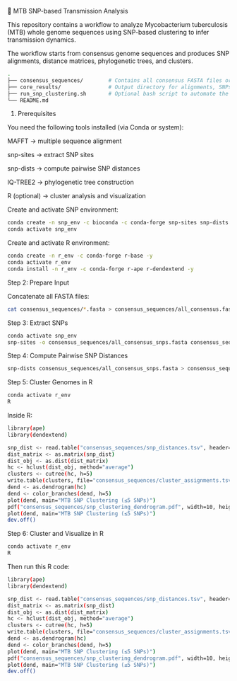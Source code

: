 🧬 MTB SNP-based Transmission Analysis

This repository contains a workflow to analyze Mycobacterium tuberculosis (MTB) whole genome sequences using SNP-based clustering to infer transmission dynamics.

The workflow starts from consensus genome sequences and produces SNP alignments, distance matrices, phylogenetic trees, and clusters.
```bash
.
├── consensus_sequences/        # Contains all consensus FASTA files or concatenated all_consensus.fasta
├── core_results/               # Output directory for alignments, SNPs, distances, and trees
├── run_snp_clustering.sh       # Optional bash script to automate the workflow
└── README.md
```

1. Prerequisites

You need the following tools installed (via Conda or system):

MAFFT → multiple sequence alignment

snp-sites → extract SNP sites

snp-dists → compute pairwise SNP distances

IQ-TREE2 → phylogenetic tree construction

R (optional) → cluster analysis and visualization


Create and activate SNP environment:
```bash
conda create -n snp_env -c bioconda -c conda-forge snp-sites snp-dists -y
conda activate snp_env
```
Create and activate R environment:

```bash
conda create -n r_env -c conda-forge r-base -y
conda activate r_env
conda install -n r_env -c conda-forge r-ape r-dendextend -y
```


Step 2: Prepare Input

Concatenate all FASTA files:
```bash
cat consensus_sequences/*.fasta > consensus_sequences/all_consensus.fasta
```
Step 3: Extract SNPs
```bash
conda activate snp_env
snp-sites -o consensus_sequences/all_consensus_snps.fasta consensus_sequences/all_consensus.fasta
```
Step 4: Compute Pairwise SNP Distances
```bash
snp-dists consensus_sequences/all_consensus_snps.fasta > consensus_sequences/snp_distances.tsv
```
Step 5: Cluster Genomes in R
```bash
conda activate r_env
R
```

Inside R:
```bash
library(ape)
library(dendextend)

snp_dist <- read.table("consensus_sequences/snp_distances.tsv", header=TRUE, row.names=1, check.names=FALSE, sep="\t")
dist_matrix <- as.matrix(snp_dist)
dist_obj <- as.dist(dist_matrix)
hc <- hclust(dist_obj, method="average")
clusters <- cutree(hc, h=5)
write.table(clusters, file="consensus_sequences/cluster_assignments.tsv", sep="\t", quote=FALSE, col.names=NA)
dend <- as.dendrogram(hc)
dend <- color_branches(dend, h=5)
plot(dend, main="MTB SNP Clustering (≤5 SNPs)")
pdf("consensus_sequences/snp_clustering_dendrogram.pdf", width=10, height=8)
plot(dend, main="MTB SNP Clustering (≤5 SNPs)")
dev.off()
```


Step 6: Cluster and Visualize in R
```bash
conda activate r_env
R
```
Then run this R code:
```bash
library(ape)
library(dendextend)

snp_dist <- read.table("consensus_sequences/snp_distances.tsv", header=TRUE, row.names=1, check.names=FALSE, sep="\t")
dist_matrix <- as.matrix(snp_dist)
dist_obj <- as.dist(dist_matrix)
hc <- hclust(dist_obj, method="average")
clusters <- cutree(hc, h=5)
write.table(clusters, file="consensus_sequences/cluster_assignments.tsv", sep="\t", quote=FALSE, col.names=NA)
dend <- as.dendrogram(hc)
dend <- color_branches(dend, h=5)
plot(dend, main="MTB SNP Clustering (≤5 SNPs)")
pdf("consensus_sequences/snp_clustering_dendrogram.pdf", width=10, height=8)
plot(dend, main="MTB SNP Clustering (≤5 SNPs)")
dev.off()
```


